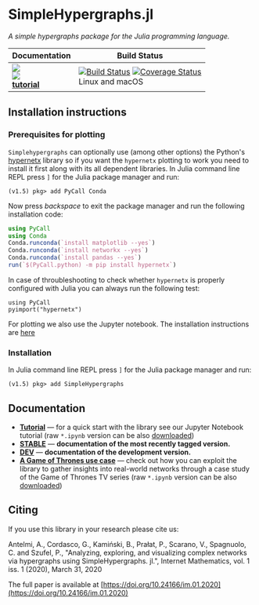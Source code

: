 # SimpleHypergraphs.jl

*A simple hypergraphs package for the Julia programming language.*

| **Documentation** | **Build Status** |
|---------------|--------------|
|[![][docs-stable-img]][docs-stable-url] <br/> [![][docs-latest-img]][docs-dev-url]<br/>[**tutorial**][tutorial-url] | [![Build Status][travis-img]][travis-url]  [![Coverage Status][codecov-img]][codecov-url] <br/> Linux and macOS |


## Installation instructions
### Prerequisites for plotting
`Simplehypergraphs` can optionally use (among other options) the Python's [hypernetx](https://github.com/pnnl/HyperNetX) library so if you want the `hypernetx` plotting to work you need to install it first along with its all dependent libraries. In Julia command line REPL press `]` for the Julia package manager and run:
```
(v1.5) pkg> add PyCall Conda
```
Now press *backspace* to exit the package manager and run the following installation code:
```julia
using PyCall
using Conda
Conda.runconda(`install matplotlib --yes`)
Conda.runconda(`install networkx --yes`)
Conda.runconda(`install pandas --yes`)
run(`$(PyCall.python) -m pip install hypernetx`)
```
In case of throubleshooting to check whether `hypernetx` is properly configured with Julia you can always run the following test:
```
using PyCall
pyimport("hypernetx")
```


For plotting we also use the Jupyter notebook. The installation instructions are [here](https://github.com/JuliaLang/IJulia.jl#installation)
### Installation
In Julia command line REPL press `]` for the Julia package manager and run:
```
(v1.5) pkg> add SimpleHypergraphs
```
## Documentation

- [**Tutorial**][tutorial-url] &mdash; for a quick start with the library see our Jupyter Notebook tutorial (raw `*.ipynb` version can be also [downloaded][tutorial-raw])
- [**STABLE**][docs-stable-url] &mdash; **documentation of the most recently tagged version.**
- [**DEV**][docs-dev-url] &mdash; **documentation of the development version.**
- [**A Game of Thrones use case**][got-url] &mdash; check out how you can exploit the library to gather insights into real-world networks through a case study of the Game of Thrones TV series (raw `*.ipynb` version can be also [downloaded][got-raw])

## Citing
If you use this library in your research please cite us:

Antelmi, A., Cordasco, G., Kamiński, B., Prałat, P., Scarano, V., Spagnuolo, C. and Szufel, P., "Analyzing, exploring, and visualizing complex networks via hypergraphs using SimpleHypergraphs. jl.",  Internet Mathematics, vol. 1 iss. 1 (2020), March 31, 2020

The full paper is available at [https://doi.org/10.24166/im.01.2020](https://doi.org/10.24166/im.01.2020)



[docs-latest-img]: https://img.shields.io/badge/docs-latest-blue.svg
[docs-stable-img]: https://img.shields.io/badge/docs-stable-blue.svg
[docs-dev-url]: https://pszufe.github.io/SimpleHypergraphs.jl/dev
[docs-stable-url]: https://pszufe.github.io/SimpleHypergraphs.jl/stable
[tutorial-url]: https://nbviewer.jupyter.org/github/pszufe/SimpleHypergraphs.jl/blob/master/tutorials/basics/SimpleHypergraphs_tutorial_v4.ipynb
[got-url]: https://nbviewer.jupyter.org/github/pszufe/SimpleHypergraphs.jl/blob/master/tutorials/basics/A%20case%20study%20-%20Game%20of%20Thrones.ipynb

[tutorial-raw]: https://github.com/pszufe/SimpleHypergraphs.jl/raw/master/tutorials/basics/SimpleHypergraphs_tutorial_v4.ipynb
[got-raw]: https://github.com/pszufe/SimpleHypergraphs.jl/raw/master/tutorials/basics/A%20case%20study%20-%20Game%20of%20Thrones.ipynb

[travis-img]: https://travis-ci.org/pszufe/SimpleHypergraphs.jl.svg?branch=master
[travis-url]: https://travis-ci.org/pszufe/SimpleHypergraphs.jl

[codecov-img]: https://coveralls.io/repos/github/pszufe/SimpleHypergraphs.jl/badge.svg?branch=master
[codecov-url]: https://coveralls.io/github/pszufe/SimpleHypergraphs.jl?branch=master
